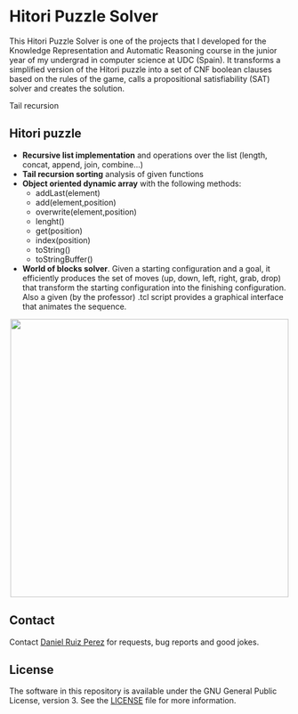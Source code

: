 Hitori Puzzle Solver
============

This Hitori Puzzle Solver is one of the projects that I developed for the Knowledge Representation and Automatic Reasoning course in the junior year of my undergrad in computer science at UDC (Spain). It transforms a simplified version of the Hitori puzzle into a set of CNF boolean clauses based on the rules of the game, calls a propositional satisfiability (SAT) solver and creates the solution.


Tail recursion


## Hitori puzzle

- **Recursive list implementation** and operations over the list (length, concat, append, join, combine...)
- **Tail recursion sorting** analysis of given functions 
- **Object oriented dynamic array** with the following methods:
	- addLast(element)
	- add(element,position)
	- overwrite(element,position)
	- lenght()
	- get(position)
	- index(position)
	- toString()
	- toStringBuffer()
- **World of blocks solver**. Given a starting configuration and a goal, it efficiently produces the set of moves (up, down, left, right, grab, drop) that transform the starting configuration into the finishing configuration. Also a given (by the professor) .tcl script provides a graphical interface that animates the sequence. 
<p align="center">
<img src="https://github.com/DaniRuizPerez/Ocaml/blob/master/block.PNG" width="500">
</p>

## Contact

Contact [Daniel Ruiz Perez](mailto:druiz072@fiu.edu) for requests, bug reports and good jokes.


## License

The software in this repository is available under the GNU General Public License, version 3. See the [LICENSE](https://github.com/DaniRuizPerez/AutomaticReasoning/blob/master/LICENSE) file for more information.
